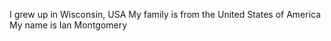 I grew up in Wisconsin, USA
My family is from the United States of America
My name is Ian Montgomery